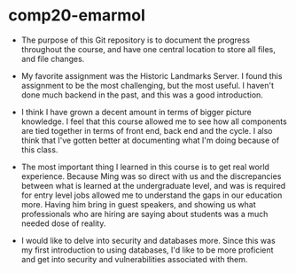 # comp20-emarmol

- The purpose of this Git repository is to document the progress throughout the course, and have one central location to store all files, and file changes.

- My favorite assignment was the Historic Landmarks Server. I found this assignment to be the most challenging, but the most useful. I haven't done much backend in the past, and this was a good introduction.

- I think I have grown a decent amount in terms of bigger picture knowledge. I feel that this course allowed me to see how all components are tied together in terms of front end, back end and the cycle. I also think that I've gotten better at documenting what I'm doing because of this class.

- The most important thing I learned in this course is to get real world experience. Because Ming was so direct with us and the discrepancies between what is learned at the undergraduate level, and was is required for entry level jobs allowed me to understand the gaps in our education more. Having him bring in guest speakers, and showing us what professionals who are hiring are saying about students was a much needed dose of reality.

- I would like to delve into security and databases more. Since this was my first introduction to using databases, I'd like to be more proficient and get into security and vulnerabilities associated with them.